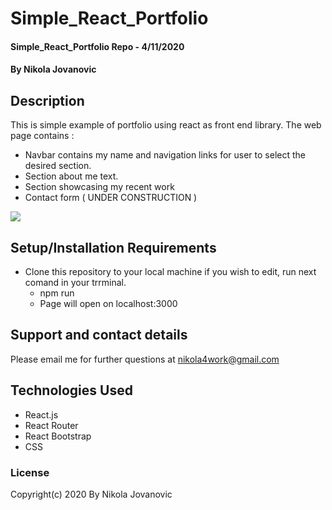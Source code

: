 # Simple_React_Portfolio

#### Simple_React_Portfolio Repo - 4/11/2020

#### By Nikola Jovanovic



## Description

This is simple example of portfolio using react as front end library. 
The web page contains :

* Navbar contains my name and navigation links for user to select the desired section.
* Section about me text.
* Section showcasing my recent work
* Contact form ( UNDER CONSTRUCTION )





<img src="https://github.com/nikola4work/Simple_React_Portfolio/blob/master/portfolio/src/assets/images/readme.gif">




## Setup/Installation Requirements

* Clone this repository to your local machine if you wish to edit,
  run next comand in your trrminal.
  * npm run
  * Page will open on localhost:3000
  
 

## Support and contact details

Please email me for further questions at nikola4work@gmail.com

## Technologies Used

* React.js
* React Router
* React Bootstrap
* CSS



### License

Copyright(c) 2020 By Nikola Jovanovic
